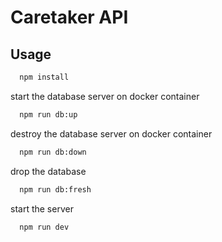 # Caretaker API

## Usage
```bash
  npm install
```

start the database server on docker container
```bash
  npm run db:up
```

destroy the database server on docker container
```bash
  npm run db:down
```

drop the database
```bash
  npm run db:fresh
```

start the server
```bash 
  npm run dev 
```



